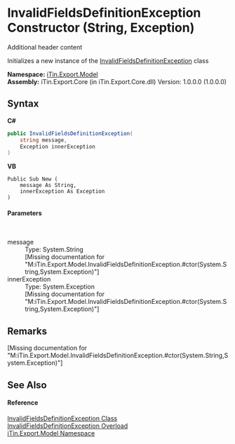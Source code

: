 # InvalidFieldsDefinitionException Constructor (String, Exception)
Additional header content 

Initializes a new instance of the <a href="31ab12b4-37f7-b425-c9c5-f5fbf5f05a48">InvalidFieldsDefinitionException</a> class

**Namespace:**&nbsp;<a href="ef57ffcc-e95e-b212-5a46-9aa6f5a3511f">iTin.Export.Model</a><br />**Assembly:**&nbsp;iTin.Export.Core (in iTin.Export.Core.dll) Version: 1.0.0.0 (1.0.0.0)

## Syntax

**C#**<br />
``` C#
public InvalidFieldsDefinitionException(
	string message,
	Exception innerException
)
```

**VB**<br />
``` VB
Public Sub New ( 
	message As String,
	innerException As Exception
)
```


#### Parameters
&nbsp;<dl><dt>message</dt><dd>Type: System.String<br />\[Missing <param name="message"/> documentation for "M:iTin.Export.Model.InvalidFieldsDefinitionException.#ctor(System.String,System.Exception)"\]</dd><dt>innerException</dt><dd>Type: System.Exception<br />\[Missing <param name="innerException"/> documentation for "M:iTin.Export.Model.InvalidFieldsDefinitionException.#ctor(System.String,System.Exception)"\]</dd></dl>

## Remarks
\[Missing <remarks> documentation for "M:iTin.Export.Model.InvalidFieldsDefinitionException.#ctor(System.String,System.Exception)"\]

## See Also


#### Reference
<a href="31ab12b4-37f7-b425-c9c5-f5fbf5f05a48">InvalidFieldsDefinitionException Class</a><br /><a href="ae4d188f-5fe9-dd5c-fa36-006fce359b33">InvalidFieldsDefinitionException Overload</a><br /><a href="ef57ffcc-e95e-b212-5a46-9aa6f5a3511f">iTin.Export.Model Namespace</a><br />
